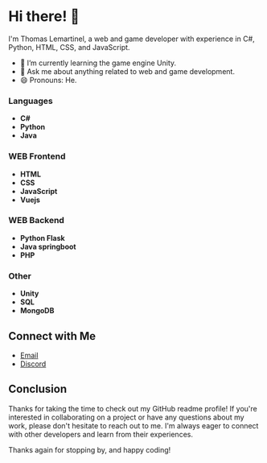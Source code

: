 
<link rel="stylesheet" href="https://cdnjs.cloudflare.com/ajax/libs/font-awesome/4.7.0/css/font-awesome.min.css">

# Hi there! 👋

I'm Thomas Lemartinel, a web and game developer with experience in C#, Python, HTML, CSS, and JavaScript. 

- 🌱 I’m currently learning the game engine Unity.
- 💬 Ask me about anything related to web and game development.
- 😄 Pronouns: He.


### Languages
- <i class="fa fa-csharp"></i> **C#**
- <i class="fa fa-python"></i> **Python**
- <i class="fa fa-java"></i> **Java**


### WEB Frontend
- <i class="fa fa-html5"></i> **HTML**
- <i class="fa fa-css3-alt"></i> **CSS**
- <i class="fa fa-js"></i> **JavaScript**
- <i class="fa fa-vue"></i> **Vuejs**

### WEB Backend
- <i class="fa fa-flask"></i> **Python Flask**
- <i class="fa fa-java"></i> **Java springboot**
- <i class="fa fa-php"></i> **PHP**

### Other
- <i class="fa fa-unity"></i> **Unity**
- <i class="fa fa-sql"></i> **SQL**
- <i class="fa fa-mongodb"></i> **MongoDB**


## Connect with Me

- [Email](mailto:thomaslemartinel@gmail.com)
- [Discord](https://discord.gg/7sgXaAsv9Y)

## Conclusion
Thanks for taking the time to check out my GitHub readme profile! If you're interested in collaborating on a project or have any questions about my work, please don't hesitate to reach out to me. I'm always eager to connect with other developers and learn from their experiences.

Thanks again for stopping by, and happy coding!
